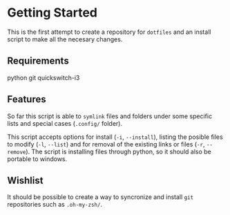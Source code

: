 # Getting Started

This is the first attempt to create a repository for `dotfiles` and an
install script to make all the necesary changes.

## Requirements

python
git
quickswitch-i3

## Features

So far this script is able to `symlink` files and folders under some
specific lists and special cases (`.config/` folder).

This script accepts options for install (`-i`, `--install`), listing
the posible files to modify (`-l`, `--list`) and for removal of the
existing links or files (`-r`, `--remove`). The script is installing
files through python, so it should also be portable to windows.

## Wishlist

It should be possible to create a way to syncronize and install `git`
repositories such as `.oh-my-zsh/`.
